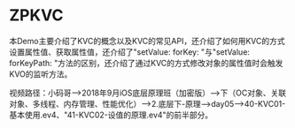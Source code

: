 # ZPKVC
本Demo主要介绍了KVC的概念以及KVC的常见API，还介绍了如何用KVC的方式设置属性值、获取属性值，还介绍了"setValue: forKey: "与"setValue: forKeyPath: "方法的区别，还介绍了通过KVC的方式修改对象的属性值时会触发KVO的监听方法。

视频路径：小码哥——>2018年9月iOS底层原理班（加密版）——>下（OC对象、关联对象、多线程、内存管理、性能优化）——>2.底层下-原理——>day05——>40-KVC01-基本使用.ev4、"41-KVC02-设值的原理.ev4"的前半部分。

